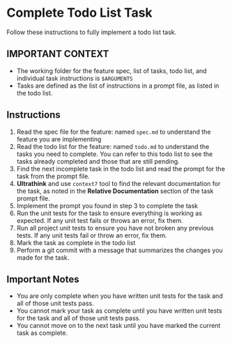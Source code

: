    # Complete Todo List Task

   Follow these instructions to fully implement a todo list task.

   ## IMPORTANT CONTEXT

   - The working folder for the feature spec, list of tasks, todo list, and individual task instructions is `$ARGUMENTS`
   - Tasks are defined as the list of instructions in a prompt file, as listed in the todo list.

   ## Instructions

   1. Read the spec file for the feature: named `spec.md` to understand the feature you are implementing
   2. Read the todo list for the feature: named `todo.md` to understand the tasks you need to complete. You can refer to this todo list to see the tasks already completed and those that are still pending.
   3. Find the next incomplete task in the todo list and read the prompt for the task from the prompt file.
   4. **Ultrathink** and use `context7` tool to find the relevant documentation for the task, as noted in the **Relative Documentation** section of the task prompt file.
   5. Implement the prompt you found in step 3 to complete the task
   6. Run the unit tests for the task to ensure everything is working as expected. If any unit test fails or throws an error, fix them.
   7. Run all project unit tests to ensure you have not broken any previous tests. If any unit tests fail or throw an error, fix them.
   8. Mark the task as complete in the todo list
   9. Perform a git commit with a message that summarizes the changes you made for the task.

   ## Important Notes

   - You are only complete when you have written unit tests for the task and all of those unit tests pass.
   - You cannot mark your task as complete until you have written unit tests for the task and all of those unit tests pass.
   - You cannot move on to the next task until you have marked the current task as complete.
